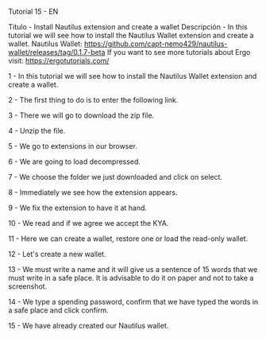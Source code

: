Tutorial 15 - EN

Título - Install Nautilus extension and create a wallet
Descripción - In this tutorial we will see how to install the Nautilus Wallet extension and create a wallet.
Nautilus Wallet: https://github.com/capt-nemo429/nautilus-wallet/releases/tag/0.1.7-beta
If you want to see more tutorials about Ergo visit: https://ergotutorials.com/

1 - In this tutorial we will see how to install the Nautilus Wallet extension and create a wallet.

2 - The first thing to do is to enter the following link.

3 - There we will go to download the zip file.

4 - Unzip the file.

5 - We go to extensions in our browser.

6 - We are going to load decompressed. 

7 - We choose the folder we just downloaded and click on select.

8 - Immediately we see how the extension appears.

9 - We fix the extension to have it at hand.

10 - We read and if we agree we accept the KYA.

11 - Here we can create a wallet, restore one or load the read-only wallet.

12 - Let's create a new wallet.

13 - We must write a name and it will give us a sentence of 15 words that we must write in a safe place. It is advisable to do it on paper and not to take a screenshot. 

14 - We type a spending password, confirm that we have typed the words in a safe place and click confirm.

15 - We have already created our Nautilus wallet.